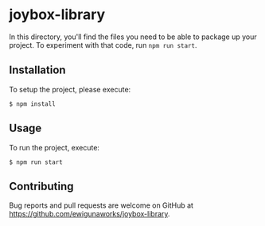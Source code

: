# joybox-library
In this directory, you'll find the files you need to be able to package up your project. To experiment with that code, run `npm run start`.

## Installation

To setup the project, please execute:

    $ npm install

## Usage

To run the project, execute:

    $ npm run start


## Contributing

Bug reports and pull requests are welcome on GitHub at https://github.com/ewigunaworks/joybox-library.
